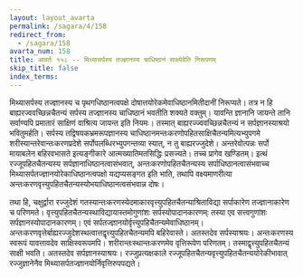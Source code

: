 ```yaml
---
layout: layout_avarta
permalink: /sagara/4/158
redirect_from:
  - /sagara/158
avarta_num: 158
title: आवर्तः १५८ -- मिथ्यासर्पस्य तज्ज्ञानस्य चाधिष्ठानं साक्ष्येवेति निरूपणम्
skip_title: false
index_terms: 
---
```


मिथ्यासर्पस्य तज्ज्ञानस्य च पृथगधिष्ठानत्वपक्षे दोषात्तयोरेकमेवाधिष्ठानमितीदानीं निरूप्यते। तत्र न हि बाह्यरज्ववच्छिन्नचैतन्यं सर्पस्य तज्ज्ञानस्य
चाधिष्ठानं भवतीति शक्यते वक्तुम्। यावन्ति ज्ञानानि जायन्ते तानि
सर्वाण्यपि प्रमातारं साक्षिणं वाश्रित्य जायन्त इति नियमः। तस्मात्
बाह्यरज्ज्ववच्छिन्नचैतन्यं न सर्पज्ञानस्याश्रयो भवितुमर्हति। सर्पस्य तद्विषयकभ्रमरूपज्ञानस्य चाधिष्ठानमन्तःकरणोपहितसाक्षिचैतन्यमित्यभ्युपगमे शरीस्यान्तरेवान्तःकरणप्रदेशे सर्पोपलब्धिरभ्युपगन्तव्या स्यात्, न तु बाह्यरज्जुदेशे।
अन्तरेवोत्पन्नः सर्पो मायाबलेन बहिरवभासते इत्यङ्गीकारे आत्मख्यातिमतसिद्धिः प्रसज्यते। तच्च प्रागेव खण्डितम्। इत्थं रज्जूपहितचैतन्यस्य सर्पज्ञानाधिष्ठानत्वासंभवात्, अन्तःकरणोपहितचैतन्यस्य सर्पाधिष्ठानत्वासंभवाच्च मिथ्यासर्पतज्ज्ञानयोरेकाधिष्ठानत्वपक्षो यद्यप्यसङ्गत इति भाति, तथापि वक्ष्यमाणरीत्या
अन्तःकरणवृत्त्युपहितचैतन्यस्योभयाधिष्ठानत्वसंभवान्न दोषः।

तथा हि, चक्षुर्द्वारा रज्जुदेशं गतस्यान्तःकरणस्येदमाकारवृत्त्युपहितचैतन्याश्रिताविद्या सर्पाकारेण तज्ज्ञानाकारेण च परिणमते। वृत्त्युपहितचैतन्यस्थाविद्यायास्तमोगुणांशः सर्पस्योपादानकारणम्ः तस्या एव सत्त्वगुणांशः
सर्पज्ञानस्योपादानकारणम्। एवं सर्पतज्ज्ञानयोर्वृत्त्युपहिचैतन्यमेवाधिष्ठानम्।
अन्तःकरणवृत्तेर्बाह्यरज्जुदेशस्थत्वात्तद्वृत्त्युपहितचैतन्यमपि बहिरेवास्ते। अतस्तदेव
सर्पस्याश्रयः। अन्तःकरणस्य स्वरूपं यावत्तावदेव साक्षिस्वरूपमपि। शरीरान्तःस्थान्तःकरणमेव वृत्तिरूपेण परिणतम्। तस्माद्वृत्त्युपहितचैतन्यं साक्षी
भवति। अतस्तदेव सर्पज्ञानस्याश्रयः। रज्जुप्रत्यक्षकाले रज्जूपहितचैतन्यवृत्त्युपहितचैतन्ययोरेकीभावात् रज्जुज्ञानेनैव मिथ्यासर्पतज्ज्ञानयोर्निवृत्तिरुपपद्यते।